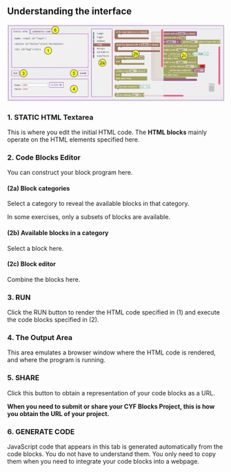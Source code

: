 ## Understanding the interface

![image](cyf_blocks_ui.png)

### 1. STATIC HTML Textarea ###
This is where you edit the initial HTML code. The **HTML blocks** mainly operate on the HTML elements specified here.

### 2. Code Blocks Editor ###
You can construct your block program here.

#### (2a) Block categories ####
Select a category to reveal the available blocks in that category.

In some exercises, only a subsets of blocks are available.

#### (2b) Available blocks in a category ####
Select a block here.

#### (2c) Block editor ####
Combine the blocks here.

### 3. RUN ###
Click the RUN button to render the HTML code specified in (1) and execute the code blocks specified in (2).

### 4. The Output Area ###
This area emulates a browser window where the HTML code is rendered, and
where the program is running.

### 5. SHARE ###
Click this button to obtain a representation of your code blocks as a URL.

**When you need to submit or share your CYF Blocks Project, this is how you obtain the URL of your project.**

### 6. GENERATE CODE ###
JavaScript code that appears in this tab is generated automatically from the code blocks. You do not have to understand them. You only need to copy them when you need to integrate your code blocks into a webpage.